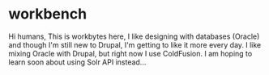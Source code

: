 # workbench
Hi humans,
This is workbytes here, I like designing with databases (Oracle) and though I'm still new to Drupal, I'm getting to like it more every day.
I like mixing Oracle with Drupal, but right now I use ColdFusion. I am hoping to learn soon about using Solr API instead...
